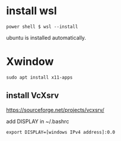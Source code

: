 # install wsl
```
power shell $ wsl --install
```

ubuntu is installed automatically.  

# Xwindow
```
sudo apt install x11-apps
```
## install VcXsrv
https://sourceforge.net/projects/vcxsrv/  

add DISPLAY in ~/.bashrc  
```
export DISPLAY=[windows IPv4 address]:0.0
```
